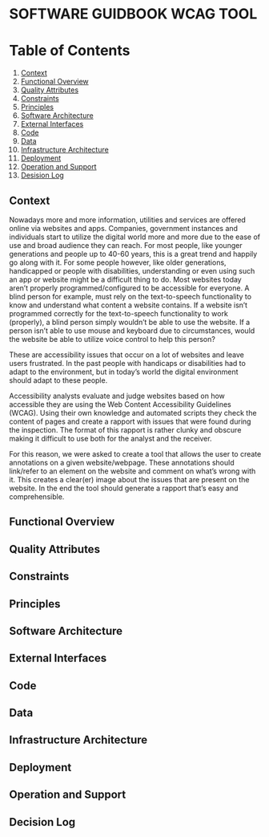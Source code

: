 #  SOFTWARE GUIDBOOK WCAG TOOL

# Table of Contents
1. [Context](#context)
2. [Functional Overview](#functional-overview)
3. [Quality Attributes](#quality-attributes)
4. [Constraints](#constraints)
5. [Principles](#principles)
6. [Software Architecture](#software-architecture)
7. [External Interfaces](#external-interfaces)
8. [Code](#code)
9. [Data](#data)
10. [Infrastructure Architecture](#infrastructure-architecture)
11. [Deployment](#deployment)
12. [Operation and Support](#operation-and-support)
13. [Desision Log](#desision-log)


## Context

Nowadays more and more information, utilities and services are offered online via websites and apps. 
Companies, government instances and individuals start to utilize the digital world more and more due to the ease of use and broad audience they can reach. 
For most people, like younger generations and people up to 40-60 years, this is a great trend and happily go along with it. 
For some people however, like older generations, handicapped or people with disabilities, understanding or even using such an app or website might be a difficult thing to do. 
Most websites today aren’t properly programmed/configured to be accessible for everyone. 
A blind person for example, must rely on the text-to-speech functionality to know and understand what content a website contains. 
If a website isn’t programmed correctly for the text-to-speech functionality to work (properly), a blind person simply wouldn’t be able to use the website. 
If a person isn’t able to use mouse and keyboard due to circumstances, would the website be able to utilize voice control to help this person?

These are accessibility issues that occur on a lot of websites and leave users frustrated. 
In the past people with handicaps or disabilities had to adapt to the environment, but in today’s world the digital environment should adapt to these people.

Accessibility analysts evaluate and judge websites based on how accessible they are using the Web Content Accessibility Guidelines (WCAG). 
Using their own knowledge and automated scripts they check the content of pages and create a rapport with issues that were found during the inspection. 
The format of this rapport is rather clunky and obscure making it difficult to use both for the analyst and the receiver.

For this reason, we were asked to create a tool that allows the user to create annotations on a given website/webpage. 
These annotations should link/refer to an element on the website and comment on what’s wrong with it. 
This creates a clear(er) image about the issues that are present on the website. 
In the end the tool should generate a rapport that’s easy and comprehensible.



<!--
Intent

A context section should answer the following types of questions:

� What is this software project/product/system all about?
� What is it that�s being built?
� How does it fit into the existing environment? (e.g. systems, business processes, etc) 
� Who is using it? (users, roles, actors, personas, etc)
-->

## Functional Overview



<!--
Intent

This section allows you to summarise what the key functions of the system are. 
It also allows you to make an explicit link between the functional aspects of the system (use cases, user stories, etc) 
and, if they are significant to the architecture, to explain why. 
A functional overview should answer the following types of questions:

� Is it clear what the system actually does?
� Is it clear which features, functions, use cases, user stories, etc are significant to the architecture and why?
� Is it clear who the important users are (roles,actors,personas,etc)and how  the system caters for their needs?
� It is clear that the above has been used to shape and define the architecture?

Alternatively, if your software automates a business process or workflow, a functional view should answer questions like the following:

� Is it clear what the system does from a process perspective?
� What are the major processes and flows of information through the system?
-->


## Quality Attributes

<!--
Intent

This section is about summarising the key quality attributes and should answer the following types of questions:

� Is there a clear understanding of the quality attributes that the architecture must satisfy?
� Are the quality attributes SMART (specific, measurable, achievable, relevant and timely)?
� Havequalityattributesthatareusuallytakenforgrantedbeenexplicitlymarkedasout of scope if they are not needed? 
(e.g. �user interface elements will only be presented in English� to indicate that multi-language support is not explicitly catered for)
� Are any of the quality attributes unrealistic? (e.g. true 24x7 availability is typically very costly to implement inside many organisations)

In addition, if any of the quality attributes are deemed as �architecturally significant� and therefore influence the architecture, 
why not make a note of them so that you can refer back to them later in the document.
-->


## Constraints

<!--
Intent

Constraints are typically imposed upon you but they aren�t necessarily �bad�, 
as reducing the number of available options often makes your job designing software easier. 
This section allows you to explicitly summarise the constraints that you�re working within and the decisions that have already been made for you.
-->


## Principles

<!--
Intent

The purpose of this section is to simply make it explicit which principles you are following. 
These could have been explicitly asked for by a stakeholder or they could be principles that you (i.e. the software development team) want to adopt and follow.
-->

## Software Architecture

<!--
Intent

The purpose of this section is to summarise the software architecture of your software system so that the following questions can be answered:

� What does the �big picture� look like?
� Is there are clear structure?
� Is it clear how the system works from the �30,000 foot view�?
� Does it show the major containers and technology choices?
� Does it show the major components and their interactions?
� What are the key internal interfaces? (e.g. a web service between your web and business tiers)
-->


## External Interfaces

<!--
The purpose of this section is to answer the following types of questions:

� What are the key external interfaces?
� Has each interface been thought about from a technical perspective?
� Has each interface been thought about from a non-technical perspective? � Who has ownership of the interface?
-->

## Code

<!--
The purpose of the code section is to describe the implementation details for parts of the software system that are important, complex, significant, etc.
For example, I�ve written about the following for software projects that I�ve been involved in:

� Generating/rendering HTML: a short description of an in-house framework that was created for generating HTML, including the major classes and concepts.
� Data binding: our approach to updating business objects as the result of HTTP POST requests.
� Multi-page data collection: a short description of an in-house framework we used for building forms that spanned multiple web pages.
� Web MVC: an example usage of the web MVC framework that was being used.
� Security:our approach to using WindowsIdentityFoundation (WIF) for authentication and authorisation.
� Domain model: an overview of the important parts of the domain model.
� Component framework: a short description of the framework that we built to allow components to be reconfigured at runtime.
� Configuration: a short description of the standard component configuration mechanism in use across the codebase.
� Architectural layering: an overview of the layering strategy and the patterns in use to implement it.
� Exceptions and logging: a summary of our approach to exception handling and logging across the various architectural layers.
� Patterns and principles: an explanation of how patterns and principles are implemented.
� etc
-->

## Data

<!--
Intent

The purpose of the data section is to record anything that is important from a data perspective, answering the following types of questions:

� What does the data model look like?
� Where is data stored?
� Who owns the data?
� How much storage space is needed for the data? (e.g. especially if you�re dealing with �big data�)
� What are the archiving and back-up strategies?
� Are there any regulatory requirements for the long term archival of business data?
� Likewise for log files and audit trails?
� Are flat files being used for storage? If so, what format is being used?
-->


## Infrastructure Architecture

<!--
Intent

This section is used to describe the physical/virtual hardware and networks on which the software will be deployed. 
Although, as a software architect, you may not be involved in designing the infrastructure, 
you do need to understand that it�s sufficient to enable you to satisfy your goals. 
The purpose of this section is to answer the following types of questions:

� Is there a clear physical architecture?
� What hardware (virtual or physical) does this include across all tiers?
� Does it cater for redundancy, failover and disaster recovery if applicable?
� Is it clear how the chosen hardware components have been sized and selected?
� If multiple servers and sites are used, what are the network links between them?
� Who is responsible for support and maintenance of the infrastructure?
� Are there central teams to look after common infrastructure (e.g. databases, message buses, application servers, networks, routers, switches, load balancers, reverse proxies, internet connections, etc)?
� Who owns the resources?
� Are there sufficient environments for development, testing, acceptance, pre-production, production, etc?
-->


## Deployment

<!--
Intent

This section is used to describe the mapping between the software (e.g. containers) and the infrastructure. 
Sometimes this will be a simple one-to-one mapping (e.g. deploy a web application to a single web server) 
and at other times it will be more complex (e.g. deploy a web application across a number of servers in a server farm). 
This section answers the following types of questions:

� How and where is the software installed and configured?
� Is it clear how the software will be deployed across the infrastructure elements described in the infrastructure architecture section? (e.g. one-to-one mapping, multiple containers per server, etc)
� If this is still to be decided, what are the options and have they been documented?
� Is it understood how memory and CPU will be partitioned between the processes running on a single piece of infrastructure?
� Are any containers and/or components running in an active-active, active-passive, hot-standby, cold-standby, etc formation?
� Has the deployment and rollback strategy been defined?
� What happens in the event of a software or infrastructure failure?
� Is it clear how data is replicated across sites?
-->


## Operation and Support

<!--
Intent

Most systems will be subject to support and operational requirements, particularly around how they are monitored, managed and administered. 
Including a dedicated section in the software guidebook lets you be explicit about how your software will or does support those requirements. 
This section should address the following types of questions:

� Is it clear how the software provides the ability for operation/support teams to monitor and manage the system?
� How is this achieved across all tiers of the architecture?
� How can operational staff diagnose problems?
� Where are errors and information logged? (e.g. log files, Windows Event Log, SMNP, JMX, WMI, custom diagnostics, etc)
� Do configuration changes require a restart?
� Arethereanymanualhousekeepingtasksthatneedtobeperformedonaregularbasis?
� Does old data need to be periodically archived?
-->


## Decision Log

<!--
Intent

The purpose of this section is to simply record the major decisions that have been made,
including both the technology choices (e.g. products, frameworks, etc) and the overall architecture 
(e.g. the structure of the software, architectural style, decomposition, patterns, etc). For example:

� Why did you choose technology or framework �X� over �Y� and �Z�?
� How did you do this? Product evaluation or proof of concept?
� Were you forced into making a decision about �X� based upon corporate policy or enterprise architecture strategies?
� Why did you choose the selected software architecture? What other options did you consider?
� How do you know that the solution satisfies the major non-functional requirements?
� etc
-->